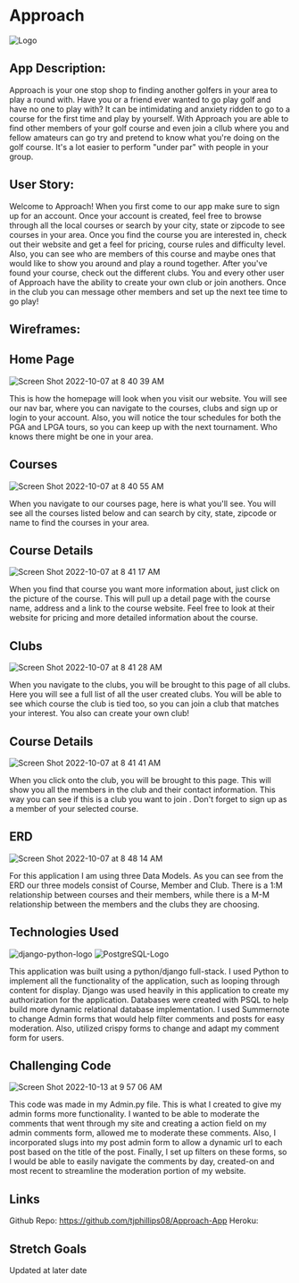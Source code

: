 # Approach

![Logo](https://i.imgur.com/HYfU6bpm.png)

## App Description:

 Approach is your one stop shop to finding another golfers in your area to play a round with. Have you or a friend ever wanted to go play golf and have no one to play with? It can be intimidating and anxiety ridden to go to a course for the first time and play by yourself. With Approach you are able to find other members of your golf course and even join a cllub where you and fellow amateurs can go try and pretend to know what you're doing on the golf course. It's a lot easier to perform "under par" with people in your group. 
 
 ## User Story:
 
 Welcome to Approach! When you first come to our app make sure to sign up for an account. Once your account is created, feel free to browse through all the local courses or search by your city, state or zipcode to see courses in your area. Once you find the course you are interested in, check out their website and get a feel for pricing, course rules and difficulty level. Also, you can see who are members of this course and maybe ones that would like to show you around and play a round together. After you've found your course, check out the different clubs. You and every other user of Approach have the ability to create your own club or join anothers. Once in the club you can message other members and set up the next tee time to go play!
 
 
 ## Wireframes:
 
 ## Home Page
![Screen Shot 2022-10-07 at 8 40 39 AM](https://user-images.githubusercontent.com/109078858/194567953-d485c0cb-add4-476e-82ef-e62c65650d27.png)


 
 This is how the homepage will look when you visit our website. You will see our nav bar, where you can navigate to the courses, clubs and sign up or login to your account. Also, you will notice the tour schedules for both the PGA and LPGA tours, so you can keep up with the next tournament. Who knows there might be one in your area.
 
 ## Courses
![Screen Shot 2022-10-07 at 8 40 55 AM](https://user-images.githubusercontent.com/109078858/194568034-1009caf2-268a-4c29-8684-442fe1666e43.png)

 
 When you navigate to our courses page, here is what you'll see. You will see all the courses listed below and can search by city, state, zipcode or name to find the courses in your area. 
 
 ## Course Details
![Screen Shot 2022-10-07 at 8 41 17 AM](https://user-images.githubusercontent.com/109078858/194568118-ba8b5781-828d-4e67-8dbc-9b3df2a2cad9.png)

 
 When you find that course you want more information about, just click on the picture of the course. This will pull up a detail page with the course name, address and a link to the course website. Feel free to look at their website for pricing and more detailed information about the course. 
 
 ## Clubs
 ![Screen Shot 2022-10-07 at 8 41 28 AM](https://user-images.githubusercontent.com/109078858/194568194-9a52c505-cb83-4e4a-bad9-8ebe18fe48fb.png)

 
 When you navigate to the clubs, you will be brought to this page of all clubs. Here you will see a full list of all the user created clubs. You will be able to see which course the club is tied too, so you can join a club that matches your interest. You also can create your own club!
 
 ## Course Details
 ![Screen Shot 2022-10-07 at 8 41 41 AM](https://user-images.githubusercontent.com/109078858/194568264-3e44008a-84d4-4f98-a39b-b67a42bff9dd.png)

 
 When you click onto the club, you will be brought to this page. This will show you all the members in the club and their contact information. This way you can see if this is a club you want to join . Don't forget to sign up as a member of your selected course. 
 
 
 ## ERD
 ![Screen Shot 2022-10-07 at 8 48 14 AM](https://user-images.githubusercontent.com/109078858/194568964-c2c1162f-428e-4d97-8678-8f5ed6ef76a5.png)
 
 For this application I am using three Data Models. As you can see from the ERD our three models consist of Course, Member and Club. There is a 1:M relationship between courses and their members, while there is a M-M relationship between the members and the clubs they are choosing.
 
 ## Technologies Used
 ![django-python-logo](https://user-images.githubusercontent.com/109078858/194570662-fb591432-26bc-45aa-ad59-f97415eb08f3.png)
 ![PostgreSQL-Logo](https://user-images.githubusercontent.com/109078858/194571618-6469808c-6b01-4ec3-b2ca-a3ed0e3699ed.png)


This application was built using a python/django full-stack. I used Python to implement all the functionality of the application, such as looping through content for display. Django was used heavily in this application to create my authorization for the application. Databases were created with PSQL to help build more dynamic relational database implementation. I used Summernote to change Admin forms that would help filter comments and posts for easy moderation. Also, utilized crispy forms to change and adapt my comment form for users. 


## Challenging Code

![Screen Shot 2022-10-13 at 9 57 06 AM](https://user-images.githubusercontent.com/109078858/195632507-83f18645-808d-4612-af46-c99bba9c8933.png)

This code was made in my Admin.py file. This is what I created to give my admin forms more functionality. I wanted to be able to moderate the comments that went through my site and creating a action field on my admin comments form, allowed me to moderate these comments. Also, I incorporated slugs into my post admin form to allow a dynamic url to each post based on the title of the post. Finally, I set up filters on these forms, so I would be able to easily navigate the comments by day, created-on and most recent to streamline the moderation portion of my website.



## Links

Github Repo: https://github.com/tjphillips08/Approach-App
Heroku: 

## Stretch Goals
Updated at later date


 
 
 
